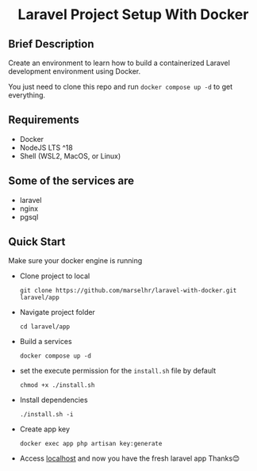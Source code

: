 <h1 style="text-align:center">Laravel Project Setup With Docker</h1>

## Brief Description
Create an environment to learn how to build a containerized Laravel development environment using Docker.

You just need to clone this repo and run `docker compose up -d` to get everything.

## Requirements

- Docker
- NodeJS LTS ^18
- Shell (WSL2, MacOS, or Linux)

## Some of the services are
- laravel
- nginx
- pgsql 
  

## Quick Start
Make sure your docker engine is running
- Clone project to local
  ```
  git clone https://github.com/marselhr/laravel-with-docker.git laravel/app
  ```
- Navigate project folder
  ```
  cd laravel/app
  ```
- Build a services
  ```
  docker compose up -d
  ```
- set the execute permission for the `install.sh` file by default
  ```
  chmod +x ./install.sh
  ```
- Install dependencies
  ```
  ./install.sh -i
  ```
- Create app key
  ```
  docker exec app php artisan key:generate
  ```
- Access [localhost](http://localhost) and now you have the fresh laravel app
Thanks😊
